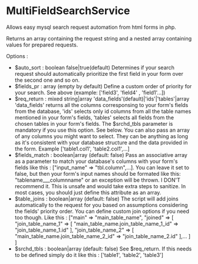# MultiFieldSearchService
Allows easy mysql search request automation from html forms in php.

Returns an array containing the request string and a nested array containing values for prepared requests.

Options :
- $auto_sort : boolean false|true(default)
  Determines if your search request should automatically prioritize the first field in your form over the second one and so on.
- $fields_pr : array (empty by default)
  Define a custom order of priority for your search. See above (example: ['field3', 'field4' , 'field1'...])
- $req_return : mixed string|array 'data_fields'(default)|'ids'|'tables'|array
  'data_fields' returns all the columns corresponsing to your form's fields from the database, 'ids' selects only id columns from all the table names mentioned in your form's fields, 'tables' selects all fields from the chosen tables in your form's fields. The $srchd_tbls parameter is mandatory if you use this option. See below. You can also pass an array of any columns you might want to select. They can be anything as long as it's consistent with your database structure and the data provided in the form. Example ['table1.col1', 'table2.col1',...] 
- $fields_match : boolean|array (default: false)
  Pass an associative array as a parameter to match your database's columns with your form's fields like this : ["input_name" => "tbl.column",...]. You can leave it set to false, but then your form's input names should be formated like this: "tablename___columnname" or an exception will be thrown. I DON'T recommend it. This is unsafe and would take extra steps to sanitize. In most cases, you should just define this attribute as an array.
- $table_joins : boolean|array (default: false)
  The script will add joins automatically to the request for you based on assumptions considering the fields' priority order. You can define custom join options if you need too though. Like this : ["main" => "main_table_name",
                              "joined" => [
                                      "join_table_name_1" => [
                                          "main_table_name.join_table_name_1_id" => "join_table_name_1.id"
                                      ],
                                      "join_table_name_2" => [
                                          "main_table_name.join_table_name_2_id" => "join_table_name_2.id"
                                      ],...
                                  ]
                              ]
- $srchd_tbls : boolean|array (default: false)
  See $req_return. If this needs to be defined simply do it like this : ['table1', 'table2', 'table3']
